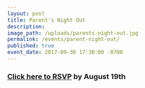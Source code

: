 ```yaml
---
layout: post
title: Parent's Night Out
description:
image_path: /uploads/parents-night-out.jpg
permalink: /events/parent-night-out/
published: true
event_date: 2017-09-30 17:30:00 -0700
---
```



### [Click here to RSVP](javascript:void(location.href='mailto:'+String.fromCharCode(115,116,97,102,102,46,102,116,99,46,105,98,98,97,64,103,109,97,105,108,46,99,111,109)+'?subject=Parent\'s%20night%20out%20RSVP&amp;body=Children\'s%20names%20and%20ages%3A')) by August 19th
